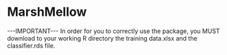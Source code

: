 # MarshMellow

---IMPORTANT---
In order for you to correctly use the package, you MUST download to your working R directory the training data.xlsx
and the classifier.rds file. 
